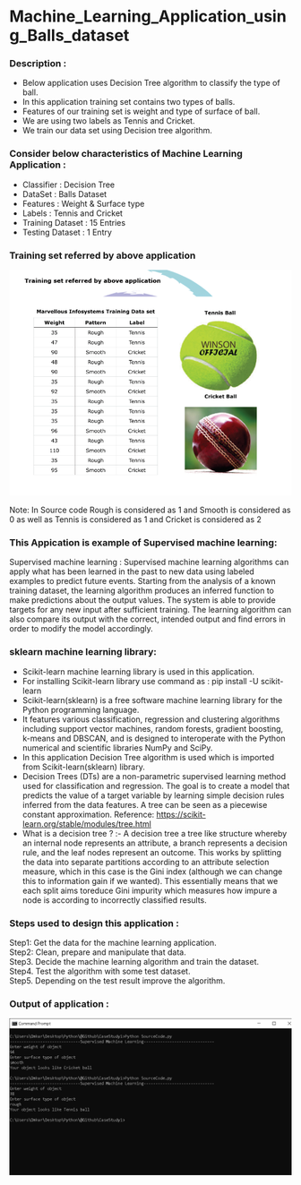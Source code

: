 # Machine_Learning_Application_using_Balls_dataset

### Description :
* Below application uses Decision Tree algorithm to classify the type of ball.
* In this application training set contains two types of balls.
* Features of our training set is weight and type of surface of ball.
* We are using two labels as Tennis and Cricket.
* We train our data set using Decision tree algorithm.

### Consider below characteristics of Machine Learning Application :
* Classifier : Decision Tree
* DataSet : Balls Dataset
* Features : Weight & Surface type
* Labels : Tennis and Cricket
* Training Dataset : 15 Entries
* Testing Dataset : 1 Entry

### Training set referred by above application 
<p align="center">
  <img src="https://github.com/OmkarRatnaparkhi/Machine_Learning_Application_using_Balls_dataset/blob/main/Assets/1Supervised%20Machine%20Learning%20using%20Decision%20Tree%20Balls%20Dataset%20Application.pdf%20-%20Adobe%20Acrobat%20Reader%20DC%20(32-bit)%2002-04-2021%2010_30_55.png" alt="Diagram1">
</p>
Note: In Source code Rough is considered as 1 and Smooth is considered as 0 as well as Tennis is considered as 1 and Cricket is considered as 2

### This Appication is example of Supervised machine learning:
Supervised machine learning : Supervised machine learning algorithms can apply what has been learned in the past to
new data using labeled examples to predict future events.
Starting from the analysis of a known training dataset, the learning algorithm produces
an inferred function to make predictions about the output values.
The system is able to provide targets for any new input after sufficient training.
The learning algorithm can also compare its output with the correct, intended output and
find errors in order to modify the model accordingly.

### sklearn machine learning library:
* Scikit-learn machine learning library is used in this application.
* For installing Scikit-learn library use command as : pip install -U scikit-learn
* Scikit-learn(sklearn) is a free software machine learning library for the Python programming language.
* It features various classification, regression and clustering algorithms including support vector machines, random forests, gradient boosting, k-means and DBSCAN, and is designed to interoperate with the Python numerical and scientific libraries NumPy and SciPy.
* In this application Decision Tree algorithm is used which is imported from Scikit-learn(sklearn) library.
* Decision Trees (DTs) are a non-parametric supervised learning method used for classification and regression. The goal is to create a model that predicts the value of a target variable by learning simple decision rules inferred from the data features. A tree can be seen as a piecewise constant approximation. Reference: https://scikit-learn.org/stable/modules/tree.html
* What is a decision tree ? :- A decision tree a tree like structure whereby an internal node represents an attribute, a branch represents a decision rule, and the leaf nodes represent an outcome. This works by splitting the data into separate partitions according to an attribute selection measure, which in this case is the Gini index (although we can change this to information gain if we wanted). This essentially means that we each split aims toreduce Gini impurity which measures how impure a node is according to incorrectly classified results.

### Steps used to design this application :
Step1: Get the data for the machine learning application. </br>
Step2: Clean, prepare and manipulate that data. </br>
Step3. Decide the machine learning algorithm and train the dataset. </br>
Step4. Test the algorithm with some test dataset. </br>
Step5. Depending on the test result improve the algorithm.  </br>

### Output of application :
<p align="center">
  <img src="https://github.com/OmkarRatnaparkhi/Machine_Learning_Application_using_Balls_dataset/blob/main/Assets/Output.png" alt="Output">
</p>



